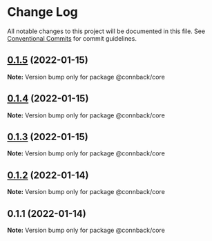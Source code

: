 # Change Log

All notable changes to this project will be documented in this file.
See [Conventional Commits](https://conventionalcommits.org) for commit guidelines.

## [0.1.5](https://github.com/taoyuan/connback/compare/@connback/core@0.1.4...@connback/core@0.1.5) (2022-01-15)

**Note:** Version bump only for package @connback/core





## [0.1.4](https://github.com/taoyuan/connback/compare/@connback/core@0.1.3...@connback/core@0.1.4) (2022-01-15)

**Note:** Version bump only for package @connback/core





## [0.1.3](https://github.com/taoyuan/connback/compare/@connback/core@0.1.2...@connback/core@0.1.3) (2022-01-15)

**Note:** Version bump only for package @connback/core





## [0.1.2](https://github.com/taoyuan/connback/compare/@connback/core@0.1.1...@connback/core@0.1.2) (2022-01-14)

**Note:** Version bump only for package @connback/core





## 0.1.1 (2022-01-14)

**Note:** Version bump only for package @connback/core
